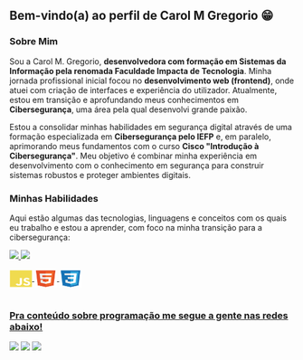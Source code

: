 ## Bem-vindo(a) ao perfil de Carol M Gregorio 😁

### Sobre Mim

Sou a Carol M. Gregorio, **desenvolvedora com formação em Sistemas da Informação pela renomada Faculdade Impacta de Tecnologia**. Minha jornada profissional inicial focou no **desenvolvimento web (frontend)**, onde atuei com criação de interfaces e experiência do utilizador. Atualmente, estou em transição e aprofundando meus conhecimentos em **Cibersegurança**, uma área pela qual desenvolvi grande paixão.

Estou a consolidar minhas habilidades em segurança digital através de uma formação especializada em **Cibersegurança pelo IEFP** e, em paralelo, aprimorando meus fundamentos com o curso **Cisco "Introdução à Cibersegurança"**. Meu objetivo é combinar minha experiência em desenvolvimento com o conhecimento em segurança para construir sistemas robustos e proteger ambientes digitais.

### Minhas Habilidades

Aqui estão algumas das tecnologias, linguagens e conceitos com os quais eu trabalho e estou a aprender, com foco na minha transição para a cibersegurança:

 <div>
   <a href="https://github.com/carol-m-gregorio">
   <img height="180em" src="https://github-readme-stats.vercel.app/api?username=carol-m-gregorio&show_icons=true&theme=tokyonight&include_all_commits=true&count_private=true"/>
   <img height="180em" src="https://github-readme-stats.vercel.app/api/top-langs/?username=carol-m-gregorio&layout=compact&langs_count=6&theme=tokyonight"/>
</div>
    
<div style="display: inline_block"><br>
  <img align="center" alt="Js" height="30" width="40" src="https://raw.githubusercontent.com/devicons/devicon/master/icons/javascript/javascript-plain.svg">
  <img align="center" alt="HTML" height="30" width="40" src="https://raw.githubusercontent.com/devicons/devicon/master/icons/html5/html5-original.svg">
  <img align="center" alt="CSS" height="30" width="40" src="https://raw.githubusercontent.com/devicons/devicon/master/icons/css3/css3-original.svg">
</div>
 
<br>
 
### Pra conteúdo sobre programação me segue a gente nas redes abaixo!
 
<div> 
 <a href="[https://discord.gg/5DVhGKVf4h](https://github.com/Carol-M-Gregorio)" target="_blank"><img src="https://img.shields.io/badge/Discord-7289DA?style=for-the-badge&logo=discord&logoColor=white" target="_blank"></a> 
  <a href = "mailto:carol.mgregorio@gmail.com"><img src="https://img.shields.io/badge/-Gmail-%23333?style=for-the-badge&logo=gmail&logoColor=white" target="_blank"></a>
  <a href="www.linkedin.com/in/carolina-m-gregorio" target="_blank"><img src="https://img.shields.io/badge/-LinkedIn-%230077B5?style=for-the-badge&logo=linkedin&logoColor=white" target="_blank"></a>
</div>
